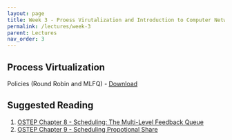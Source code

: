 ```yaml
---
layout: page
title: Week 3 - Proess Virutalization and Introduction to Computer Networks
permalink: /lectures/week-3
parent: Lectures
nav_order: 3
---
```


## Process Virtualization

Policies (Round Robin and MLFQ) - [Download](https://karthikv1392.github.io/cs3301/slides/OSN_L05.pdf)


## Suggested Reading

1. [OSTEP Chapter 8 - Scheduling: The Multi-Level Feedback Queue](https://pages.cs.wisc.edu/~remzi/OSTEP/cpu-sched-mlfq.pdf)
2. [OSTEP Chapter 9 - Scheduling Propotional Share](https://pages.cs.wisc.edu/~remzi/OSTEP/cpu-sched-lottery.pdf)